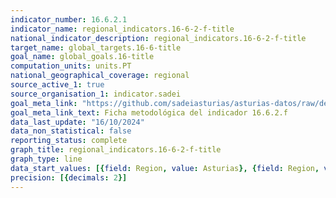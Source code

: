 ```yaml
---
indicator_number: 16.6.2.1
indicator_name: regional_indicators.16-6-2-f-title
national_indicator_description: regional_indicators.16-6-2-f-title
target_name: global_targets.16-6-title
goal_name: global_goals.16-title
computation_units: units.PT
national_geographical_coverage: regional
source_active_1: true
source_organisation_1: indicator.sadei
goal_meta_link: "https://github.com/sadeiasturias/asturias-datos/raw/develop/descargas/metodologia/16.6.2.f.pdf"
goal_meta_link_text: Ficha metodológica del indicador 16.6.2.f
data_last_update: "16/10/2024"
data_non_statistical: false
reporting_status: complete
graph_title: regional_indicators.16-6-2-f-title
graph_type: line
data_start_values: [{field: Region, value: Asturias}, {field: Region, value: España}]
precision: [{decimals: 2}]
---
```

